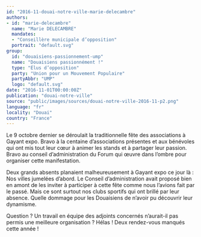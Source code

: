```yaml
---
id: "2016-11-douai-notre-ville-marie-delecambre"
authors:
- id: "marie-delecambre"
  name: "Marie DELECAMBRE"
  mandates: 
  - "Conseillère municipale d’opposition"
  portrait: "default.svg"
group:
  id: "douaisiens-passionnement-ump"
  name: "Douaisiens passionnément !"
  type: "Élus d’opposition"
  party: "Union pour un Mouvement Populaire"
  partyAbbr: "UMP"
  logo: "default.svg"
date: "2016-11-01T00:00:00Z"
publication: "douai-notre-ville"
source: "public/images/sources/douai-notre-ville-2016-11-p2.png"
language: "fr"
locality: "Douai"
country: "France"
---
```


Le 9 octobre dernier se déroulait la traditionnelle fête des associations à Gayant expo.
Bravo à la centaine d’associations présentes et aux bénévoles qui ont mis tout leur cœur à animer les stands et à partager leur passion.
Bravo au conseil d’administration du Forum qui œuvre dans l’ombre pour organiser cette manifestation.

Deux grands absents planaient malheureusement à Gayant expo ce jour là :
Nos villes jumelées d’abord. Le Conseil d’administration avait proposé bien en amont de les inviter à participer à cette fête comme nous l’avions fait par le passé. Mais ce sont surtout nos clubs sportifs qui ont brillé par leur absence. Quelle dommage pour les Douaisiens de n’avoir pu découvrir leur dynamisme.

Question ? Un travail en équipe des adjoints concernés n’aurait-il pas permis une meilleure organisation ?
Hélas ! Deux rendez-vous manqués cette année !
